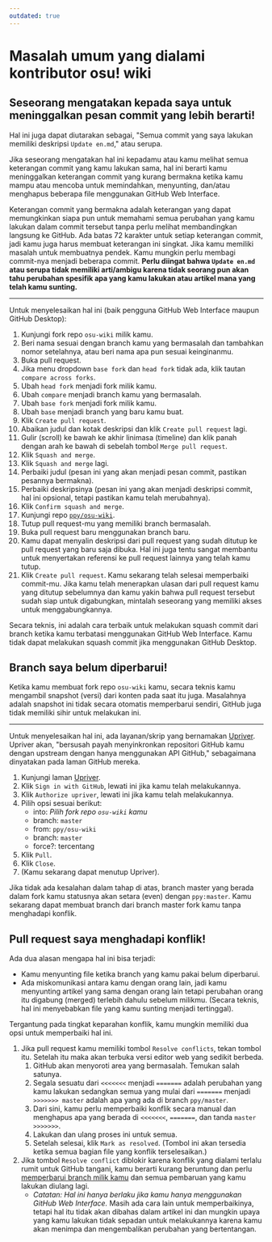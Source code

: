 ```yaml
---
outdated: true
---
```


# Masalah umum yang dialami kontributor osu! wiki

## Seseorang mengatakan kepada saya untuk meninggalkan pesan commit yang lebih berarti!

Hal ini juga dapat diutarakan sebagai, "Semua commit yang saya lakukan memiliki deskripsi `Update en.md`," atau serupa.

Jika seseorang mengatakan hal ini kepadamu atau kamu melihat semua keterangan commit yang kamu lakukan sama, hal ini berarti kamu meninggalkan keterangan commit yang kurang bermakna ketika kamu mampu atau mencoba untuk memindahkan, menyunting, dan/atau menghapus beberapa file menggunakan GitHub Web Interface.

Keterangan commit yang bermakna adalah keterangan yang dapat memungkinkan siapa pun untuk memahami semua perubahan yang kamu lakukan dalam commit tersebut tanpa perlu melihat membandingkan langsung ke GitHub. Ada batas 72 karakter untuk setiap keterangan commit, jadi kamu juga harus membuat keterangan ini singkat. Jika kamu memiliki masalah untuk membuatnya pendek. Kamu mungkin perlu membagi commit-nya menjadi beberapa commit. **Perlu diingat bahwa `Update en.md` atau serupa tidak memiliki arti/ambigu karena tidak seorang pun akan tahu perubahan spesifik apa yang kamu lakukan atau artikel mana yang telah kamu sunting.**

---

Untuk menyelesaikan hal ini (baik pengguna GitHub Web Interface maupun GitHub Desktop):

1. Kunjungi fork repo `osu-wiki` milik kamu.
2. Beri nama sesuai dengan branch kamu yang bermasalah dan tambahkan nomor setelahnya, atau beri nama apa pun sesuai keinginanmu.
3. Buka pull request.
4. Jika menu dropdown `base fork` dan `head fork` tidak ada, klik tautan `compare across forks`.
5. Ubah `head fork` menjadi fork milik kamu.
6. Ubah `compare` menjadi branch kamu yang bermasalah.
7. Ubah `base fork` menjadi fork milik kamu.
8. Ubah `base` menjadi branch yang baru kamu buat.
9. Klik `Create pull request`.
10. Abaikan judul dan kotak deskripsi dan klik `Create pull request` lagi.
11. Gulir (scroll) ke bawah ke akhir linimasa (timeline) dan klik panah dengan arah ke bawah di sebelah tombol `Merge pull request`.
12. Klik `Squash and merge`.
13. Klik `Squash and merge` lagi.
14. Perbaiki judul (pesan ini yang akan menjadi pesan commit, pastikan pesannya bermakna).
15. Perbaiki deskripsinya (pesan ini yang akan menjadi deskripsi commit, hal ini opsional, tetapi pastikan kamu telah merubahnya).
16. Klik `Confirm squash and merge`.
17. Kunjungi repo [`ppy/osu-wiki`](https://github.com/ppy/osu-wiki).
18. Tutup pull request-mu yang memiliki branch bermasalah.
19. Buka pull request baru menggunakan branch baru.
20. Kamu dapat menyalin deskripsi dari pull request yang sudah ditutup ke pull request yang baru saja dibuka. Hal ini juga tentu sangat membantu untuk menyertakan referensi ke pull request lainnya yang telah kamu tutup.
21. Klik `Create pull request`. Kamu sekarang telah selesai memperbaiki commit-mu. Jika kamu telah menerapkan ulasan dari pull request kamu yang ditutup sebelumnya dan kamu yakin bahwa pull request tersebut sudah siap untuk digabungkan, mintalah seseorang yang memiliki akses untuk menggabungkannya.

Secara teknis, ini adalah cara terbaik untuk melakukan squash commit dari branch ketika kamu terbatasi menggunakan GitHub Web Interface. Kamu tidak dapat melakukan squash commit jika menggunakan GitHub Desktop.

## Branch saya belum diperbarui!

Ketika kamu membuat fork repo `osu-wiki` kamu, secara teknis kamu mengambil snapshot (versi) dari konten pada saat itu juga. Masalahnya adalah snapshot ini tidak secara otomatis memperbarui sendiri, GitHub juga tidak memiliki sihir untuk melakukan ini.

---

Untuk menyelesaikan hal ini, ada layanan/skrip yang bernamakan [Upriver](https://upriver.github.io/). Upriver akan, "bersusah payah menyinkronkan repositori GitHub kamu dengan upstream dengan hanya menggunakan API GitHub," sebagaimana dinyatakan pada laman GitHub mereka.

1. Kunjungi laman [Upriver](https://upriver.github.io/).
2. Klik `Sign in with GitHub`, lewati ini jika kamu telah melakukannya.
3. Klik `Authorize upriver`, lewati ini jika kamu telah melakukannya.
4. Pilih opsi sesuai berikut:
   - into: *Pilih fork repo `osu-wiki` kamu*
   - branch: `master`
   - from: `ppy/osu-wiki`
   - branch: `master`
   - force?: tercentang
5. Klik `Pull`.
6. Klik `Close`.
7. (Kamu sekarang dapat menutup Upriver).

Jika tidak ada kesalahan dalam tahap di atas, branch master yang berada dalam fork kamu statusnya akan setara (even) dengan `ppy:master`. Kamu sekarang dapat membuat branch dari branch master fork kamu tanpa menghadapi konflik.

## Pull request saya menghadapi konflik!

Ada dua alasan mengapa hal ini bisa terjadi:

- Kamu menyunting file ketika branch yang kamu pakai belum diperbarui.
- Ada miskomunikasi antara kamu dengan orang lain, jadi kamu menyunting artikel yang sama dengan orang lain tetapi perubahan orang itu digabung (merged) terlebih dahulu sebelum milikmu. (Secara teknis, hal ini menyebabkan file yang kamu sunting menjadi tertinggal).

Tergantung pada tingkat keparahan konflik, kamu mungkin memiliki dua opsi untuk memperbaiki hal ini.

1. Jika pull request kamu memiliki tombol `Resolve conflicts`, tekan tombol itu. Setelah itu maka akan terbuka versi editor web yang sedikit berbeda.
   1. GitHub akan menyoroti area yang bermasalah. Temukan salah satunya.
   2. Segala sesuatu dari `<<<<<<<` menjadi `=======` adalah perubahan yang kamu lakukan sedangkan semua yang mulai dari `=======` menjadi `>>>>>>> master` adalah apa yang ada di branch `ppy/master`.
   3. Dari sini, kamu perlu memperbaiki konflik secara manual dan menghapus apa yang berada di `<<<<<<<`, `=======`, dan tanda `master >>>>>>>`.
   4. Lakukan dan ulang proses ini untuk semua.
   5. Setelah selesai, klik `Mark as resolved`. (Tombol ini akan tersedia ketika semua bagian file yang konflik terselesaikan.)
2. Jika tombol `Resolve conflict` diblokir karena konflik yang dialami terlalu rumit untuk GitHub tangani, kamu berarti kurang beruntung dan perlu [memperbarui branch milik kamu](#branch-saya-belum-diperbarui!) dan semua pembaruan yang kamu lakukan diulang lagi.
   - *Catatan: Hal ini hanya berlaku jika kamu hanya menggunakan GitHub Web Interface.* Masih ada cara lain untuk memperbaikinya, tetapi hal itu tidak akan dibahas dalam artikel ini dan mungkin upaya yang kamu lakukan tidak sepadan untuk melakukannya karena kamu akan menimpa dan mengembalikan perubahan yang bertentangan.
